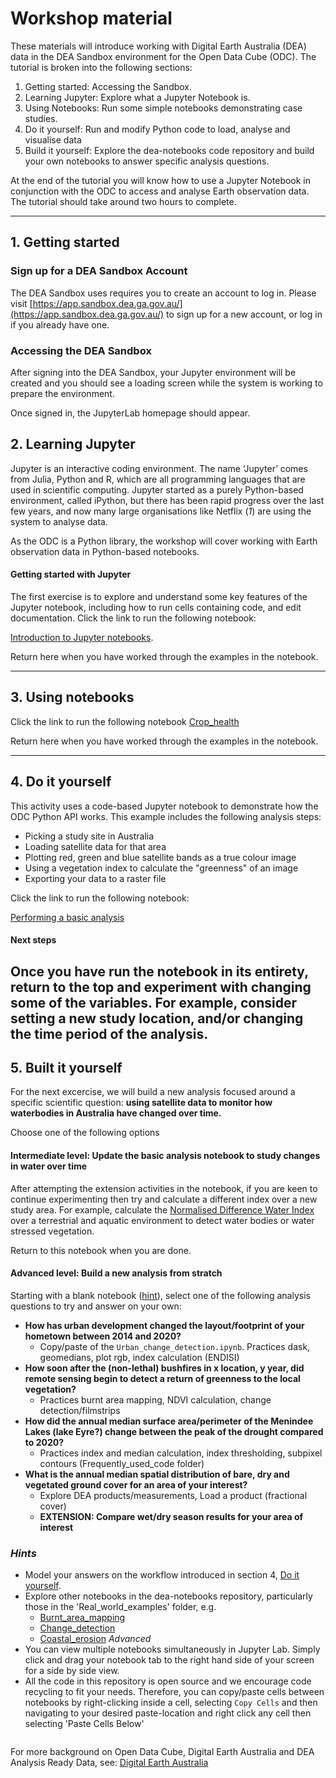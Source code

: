 # Workshop material

These materials will introduce working with Digital Earth Australia (DEA) data
in the DEA Sandbox environment for the Open Data Cube (ODC). The tutorial is
broken into the following sections:

1. Getting started: Accessing the Sandbox.
2. Learning Jupyter: Explore what a Jupyter Notebook is.
3. Using Notebooks: Run some simple notebooks demonstrating case studies.
4. Do it yourself: Run and modify Python code to load, analyse and visualise data
5. Build it yourself: Explore the dea-notebooks code repository and build your own
   notebooks to answer specific analysis questions.

At the end of the tutorial you will know how to use a Jupyter Notebook in
conjunction with the ODC to access and analyse Earth observation data. The
tutorial should take around two hours to complete.

---

## 1. Getting started

### Sign up for a DEA Sandbox Account

The DEA Sandbox uses requires you to create an account to log in. Please visit
[https://app.sandbox.dea.ga.gov.au/](https://app.sandbox.dea.ga.gov.au/) to sign
up for a new account, or log in if you already have one.

### Accessing the DEA Sandbox

After signing into the DEA Sandbox, your Jupyter environment will be created and
you should see a loading screen while the system is working
to prepare the environment.

Once signed in, the JupyterLab homepage should appear.

## 2. Learning Jupyter

Jupyter is an interactive coding environment. The name ‘Jupyter’ comes from
Julia, Python and R, which are all programming languages that are used in
scientific computing. Jupyter started as a purely Python-based environment,
called iPython, but there has been rapid progress over the last few years, and
now many large organisations like Netflix (*1*) are using the system to analyse
data.

As the ODC is a Python library, the workshop will cover working with Earth observation data in Python-based notebooks.

#### Getting started with Jupyter

The first exercise is to explore and understand some key features of the Jupyter
notebook, including how to run cells containing code, and edit documentation. 
Click the link to run the following notebook:

[Introduction to Jupyter notebooks](../../Beginners_guide/01_Jupyter_notebooks.ipynb). 

Return here when you have worked through the examples in the notebook.

---

## 3. Using notebooks

Click the link to run the following notebook
[Crop_health](../../Real_world_examples/Crop_health.ipynb)

Return here when you have worked through the examples in the notebook.

---

## 4. Do it yourself

This activity uses a code-based Jupyter notebook to demonstrate how the ODC Python API works. 
This example includes the following analysis steps:

- Picking a study site in Australia
- Loading satellite data for that area
- Plotting red, green and blue satellite bands as a true colour image
- Using a vegetation index to calculate the "greenness" of an image
- Exporting your data to a raster file

Click the link to run the following notebook:

[Performing a basic analysis](../06_Basic_analysis.ipynb)

#### Next steps
Once you have run the notebook in its entirety, return to the top and experiment with changing some of the variables. 
For example, consider setting a new study location, and/or changing the time period of the analysis.
---


## 5. Built it yourself

For the next excercise, we will build a new analysis focused around a specific scientific question: **using satellite data to monitor how waterbodies in Australia have changed over time.**

Choose one of the following options 

#### Intermediate level: Update the basic analysis notebook to study changes in water over time

After attempting the extension activities in the notebook, if you are keen to
continue experimenting then try and calculate a different index over a new study
area. For example, calculate the
[Normalised Difference Water Index](https://eos.com/ndwi/) over a terrestrial
and aquatic environment to detect water bodies or water stressed vegetation.

Return to this notebook when you are done.

#### Advanced level: Build a new analysis from stratch

Starting with a blank notebook ([hint](../01_Jupyter_notebooks.ipynb)), select
one of the following analysis questions to try and answer on your own:

- **How has urban development changed the layout/footprint of your hometown between 2014 and 2020?**
  - Copy/paste of the `Urban_change_detection.ipynb`. Practices dask, geomedians,
    plot rgb, index calculation (ENDISI)
- **How soon after the (non-lethal) bushfires in x location, y year, did remote sensing begin to detect a return of greenness to the local vegetation?**
  - Practices burnt area mapping, NDVI calculation, change detection/filmstrips
- **How did the annual median surface area/perimeter of the Menindee Lakes (lake Eyre?) change between the peak of the drought compared to 2020?**
  - Practices index and median calculation, index thresholding, subpixel contours
    (Frequently_used_code folder)
- **What is the annual median spatial distribution of bare, dry and vegetated ground cover for an area of your interest?**
  - Explore DEA products/measurements, Load a product (fractional cover)
  - **EXTENSION: Compare wet/dry season results for your area of interest**

### *Hints*

- Model your answers on the workflow introduced in section 4,
  [Do it yourself](../06_Basic_analysis.ipynb).
- Explore other notebooks in the dea-notebooks repository, particularly those in
  the 'Real_world_examples' folder, e.g.
  - [Burnt_area_mapping](../../Real_world_examples/Burnt_area_mapping.ipynb)
  - [Change_detection](../../Real_world_examples/Change_detection.ipynb)
  - [Coastal_erosion](../../Real_world_examples/Coastal_erosion.ipynb) *Advanced*
- You can view multiple notebooks simultaneously in Jupyter Lab. Simply click and
  drag your notebook tab to the right hand side of your screen for a side by side
  view.
- All the code in this repository is open source and we encourage code recycling
  to fit your needs. Therefore, you can copy/paste cells between notebooks by
  right-clicking inside a cell, selecting `Copy Cells` and then navigating to your
  desired paste-location and right click any cell then selecting 'Paste Cells
  Below'

```python

```


For more background on Open Data Cube, Digital Earth Australia and DEA Analysis
Ready Data, see: [Digital Earth Australia](../02_DEA.ipynb)